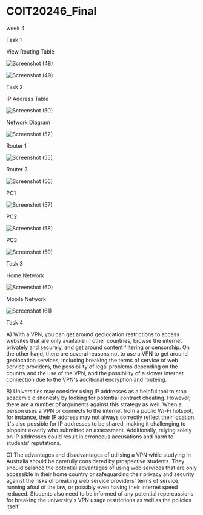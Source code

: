 # COIT20246_Final

week 4

Task 1

View Routing Table

![Screenshot (48)](https://user-images.githubusercontent.com/128441040/235819408-50346bc4-193c-4910-857b-f8f74817ad57.png)

![Screenshot (49)](https://user-images.githubusercontent.com/128441040/235819425-0a736789-8b64-48ee-bfe5-27ae17d4fbfb.png)

Task 2

IP Address Table

![Screenshot (50)](https://user-images.githubusercontent.com/128441040/235822533-3734a06d-27a2-4fbf-a4ff-a6591ea6615a.png)


Network Diagram

![Screenshot (52)](https://user-images.githubusercontent.com/128441040/235821943-a8aeb116-6e4c-47c6-ae33-a22ad3e3a733.png)

Router 1

![Screenshot (55)](https://user-images.githubusercontent.com/128441040/235822552-32339bf7-7252-486a-8f53-153daa75c10f.png)

Router 2

![Screenshot (56)](https://user-images.githubusercontent.com/128441040/235822580-2e4f7f06-8b8f-4505-97ce-bb968d51136e.png)


PC1

![Screenshot (57)](https://user-images.githubusercontent.com/128441040/235822617-f405fe8f-1085-45ee-8c12-6d05a0a41326.png)


PC2

![Screenshot (58)](https://user-images.githubusercontent.com/128441040/235822651-7d3b7fb3-0d05-4aa4-916f-adc1d93e3b47.png)


PC3

![Screenshot (59)](https://user-images.githubusercontent.com/128441040/235822686-8518b167-d086-46fc-a485-5d537976e2ef.png)

Task 3

Home Network

![Screenshot (60)](https://user-images.githubusercontent.com/128441040/235823167-bba0579e-e21b-485f-a65e-854cae3a9944.png)


Mobile Network

![Screenshot (61)](https://user-images.githubusercontent.com/128441040/235823211-30c4128b-6f5f-4f8c-afec-ff90721efd28.png)

Task 4

A)  With a VPN, you can get around geolocation restrictions to access websites that are only available in other countries, browse the internet privately and securely, and get around content filtering or censorship. On the other hand, there are several reasons not to use a VPN to get around geolocation services, including breaking the terms of service of web service providers, the possibility of legal problems depending on the country and the use of the VPN, and the possibility of a slower internet connection due to the VPN's additional encryption and routeing.

B)  Universities may consider using IP addresses as a helpful tool to stop academic dishonesty by looking for potential contract cheating. However, there are a number of arguments against this strategy as well. When a person uses a VPN or connects to the internet from a public Wi-Fi hotspot, for instance, their IP address may not always correctly reflect their location. It's also possible for IP addresses to be shared, making it challenging to pinpoint exactly who submitted an assessment. Additionally, relying solely on IP addresses could result in erroneous accusations and harm to students' reputations.

C)  The advantages and disadvantages of utilising a VPN while studying in Australia should be carefully considered by prospective students. They should balance the potential advantages of using web services that are only accessible in their home country or safeguarding their privacy and security against the risks of breaking web service providers' terms of service, running afoul of the law, or possibly even having their internet speed reduced. Students also need to be informed of any potential repercussions for breaking the university's VPN usage restrictions as well as the policies itself.


